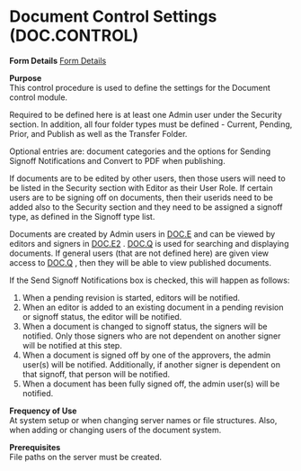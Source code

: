 # Document Control Settings (DOC.CONTROL)

<PageHeader />

**Form Details**
[Form Details](DOC-Q/DOC-CONTROL/DOC-CONTROL-1/README.md)

**Purpose**  
This control procedure is used to define the settings for the Document control
module.  
  
Required to be defined here is at least one Admin user under the Security
section. In addition, all four folder types must be defined - Current,
Pending, Prior, and Publish as well as the Transfer Folder.  
  
Optional entries are: document categories and the options for Sending Signoff
Notifications and Convert to PDF when publishing.  
  
If documents are to be edited by other users, then those users will need to be
listed in the Security section with Editor as their User Role. If certain
users are to be signing off on documents, then their userids need to be added
also to the Security section and they need to be assigned a signoff type, as
defined in the Signoff type list.  
  
Documents are created by Admin users in [DOC.E](DOC-E/README.md) and can be viewed by editors and signers in [DOC.E2](DOC-E2/README.md) . [DOC.Q](DOC-Q/README.md) is used for searching and displaying documents. If general users (that are not defined here) are given view access to [DOC.Q](DOC-Q/README.md) , then they will be able to view published documents.  
  
If the Send Signoff Notifications box is checked, this will happen as follows:  

1. When a pending revision is started, editors will be notified.  
2. When an editor is added to an existing document in a pending revision or
signoff status, the editor will be notified.  
3. When a document is changed to signoff status, the signers will be
notified. Only those signers who are not dependent on another signer will be
notified at this step.  
4. When a document is signed off by one of the approvers, the admin user(s)
will be notified. Additionally, if another signer is dependent on that
signoff, that person will be notified.  
5. When a document has been fully signed off, the admin user(s) will be
notified.

**Frequency of Use**  
At system setup or when changing server names or file structures. Also, when
adding or changing users of the document system.

**Prerequisites**  
File paths on the server must be created.

<badge text= "Version 8.10.57" vertical="middle" />

<PageFooter />
